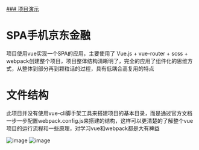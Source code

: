 [### 项目演示](https://mrzqii.github.io/display/vueJD)

# SPA手机京东金融

项目使用vue实现一个SPA的应用，主要使用了 Vue.js + vue-router + scss + webpack创建整个项目，项目整体结构清晰明了，完全的应用了组件化的思维方式，从整体到部分再到颗粒话的过程，具有低耦合高复用的特点


# 文件结构

此项目并没有使用vue-cli脚手架工具来搭建项目的基本目录，而是通过官方文档一步一步配置webpack.config.js来搭建的结构，这样可以更清楚的了解整个vue项目的运行流程和一些原理，对学习vue和webpack都是大有裨益


![image](https://github.com/mrzqii/display/blob/master/vue%E7%BB%84%E4%BB%B6%E5%8C%96/readme_pic/1.PNG)
![image](https://github.com/mrzqii/display/blob/master/vue%E7%BB%84%E4%BB%B6%E5%8C%96/readme_pic/2.PNG)
